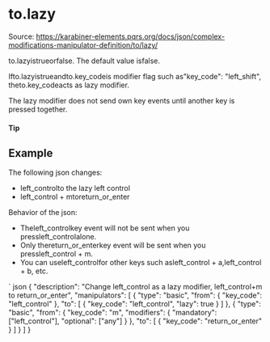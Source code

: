# to.lazy

Source: https://karabiner-elements.pqrs.org/docs/json/complex-modifications-manipulator-definition/to/lazy/

to.lazyistrueorfalse. The default value isfalse.

Ifto.lazyistrueandto.key_codeis modifier flag such as"key_code": "left_shift", theto.key_codeacts as lazy modifier.

The lazy modifier does not send own key events until another key is pressed together.

#### Tip

## Example

The following json changes:

- left_controlto the lazy left control
- left_control + mtoreturn_or_enter

Behavior of the json:

- Theleft_controlkey event will not be sent when you pressleft_controlalone.
- Only thereturn_or_enterkey event will be sent when you pressleft_control + m.
- You can useleft_controlfor other keys such asleft_control + a,left_control + b, etc.

` json
{
    "description": "Change left_control as a lazy modifier, left_control+m to return_or_enter",
    "manipulators": [
        {
            "type": "basic",
            "from": {
                "key_code": "left_control"
            },
            "to": [
                {
                    "key_code": "left_control",
                    "lazy": true
                }
            ]
        },
        {
            "type": "basic",
            "from": {
                "key_code": "m",
                "modifiers": {
                    "mandatory": ["left_control"],
                    "optional": ["any"]
                }
            },
            "to": [
                {
                    "key_code": "return_or_enter"
                }
            ]
        }
    ]
}
